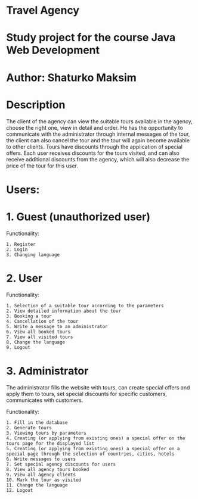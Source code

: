 # Travel Agency
# Study project for the course Java Web Development
# Author: Shaturko Maksim
# Description
The client of the agency can view the suitable tours available in the agency, choose the right one, view in detail and order. He has the opportunity to communicate with the administrator through internal messages of the tour, the client can also cancel the tour and the tour will again become available to other clients. Tours have discounts through the application of special offers. Each user receives discounts for the tours visited, and can also receive additional discounts from the agency, which will also decrease the price of the tour for this user. 

# Users:
# 1. Guest (unauthorized user)
Functionality:

    1. Register
    2. Login
    3. Changing language
# 2. User

Functionality:

    1. Selection of a suitable tour according to the parameters
	2. View detailed information about the tour
	3. Booking a tour
	4. Cancellation of the tour
	5. Write a message to an administrator
	6. View all booked tours
	7. View all visited tours
	8. Change the language
	9. Logout
# 3. Administrator
The administrator fills the website with tours, can create special offers and apply them to tours, set special discounts for specific customers, communicates with customers.

Functionality:

    1. Fill in the database
	2. Generate tours
	3. Viewing tours by parameters
	4. Creating (or applying from existing ones) a special offer on the tours page for the displayed list
	5. Creating (or applying from existing ones) a special offer on a special page through the selection of countries, cities, hotels
	6. Write messages to users
	7. Set special agency discounts for users
	8. View all agency tours booked
	9. View all agency clients
	10. Mark the tour as visited
	11. Change the language
	12. Logout
